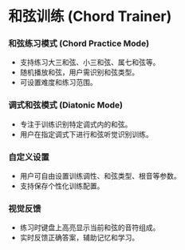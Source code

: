 # 和弦训练 (Chord Trainer)


### 和弦练习模式 (Chord Practice Mode)

*   支持练习大三和弦、小三和弦、属七和弦等。
*   随机播放和弦，用户需识别和弦类型。
*   可设置难度和练习范围。

### 调式和弦模式 (Diatonic Mode)

*   专注于训练识别特定调式内的和弦。
*   用户在指定调式下进行和弦听觉识别训练。

### 自定义设置

*   用户可自由设置训练调性、和弦类型、根音等参数。
*   支持保存个性化训练配置。

### 视觉反馈

*   练习时键盘上高亮显示当前和弦的音符组成。
*   实时反馈正确答案，辅助记忆和学习。